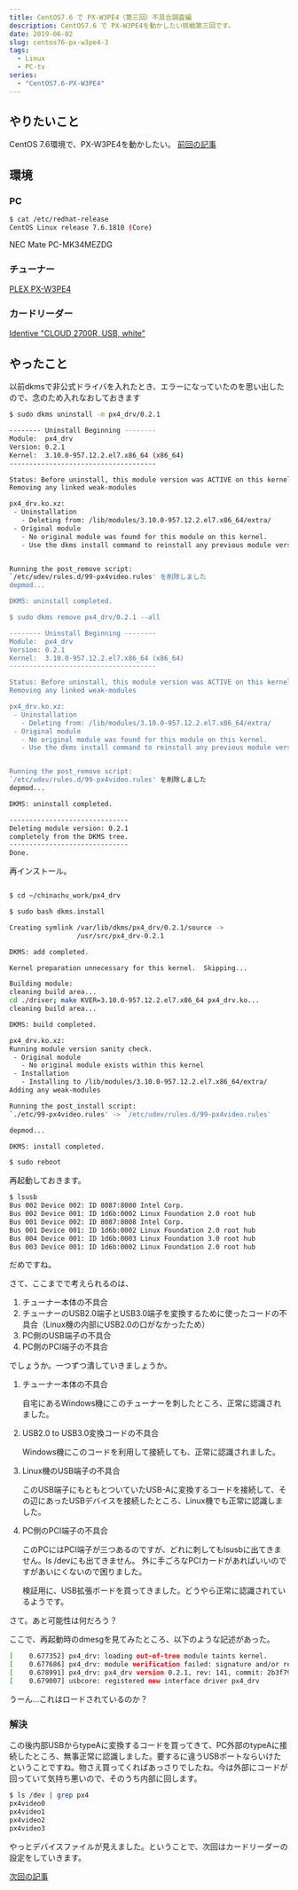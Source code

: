 ```yaml
---
title: CentOS7.6 で PX-W3PE4（第三回）不具合調査編
description: CentOS7.6 で PX-W3PE4を動かしたい挑戦第三回です。
date: 2019-06-02
slug: centos76-px-w3pe4-3
tags:
  - Linux
  - PC-tv
series:
  - "CentOS7.6-PX-W3PE4"
---
```

## やりたいこと
CentOS 7.6環境で、PX-W3PE4を動かしたい。
[前回の記事](/posts/centos76-px-w3pe4-2)

## 環境

### PC

```bash
$ cat /etc/redhat-release
CentOS Linux release 7.6.1810 (Core)
```

NEC Mate PC-MK34MEZDG

### チューナー
[PLEX PX-W3PE4](http://www.plex-net.co.jp/product/px-w3pe4/)

### カードリーダー
[Identive "CLOUD 2700R, USB, white"](https://www.amazon.co.jp/gp/product/B00EUV2NVE/ref=ppx_yo_dt_b_asin_title_o05_s00?ie=UTF8&psc=1)

## やったこと

以前dkmsで非公式ドライバを入れたとき、エラーになっていたのを思い出したので、念のため入れなおしておきます

```bash
$ sudo dkms uninstall -m px4_drv/0.2.1

-------- Uninstall Beginning --------
Module:  px4_drv
Version: 0.2.1
Kernel:  3.10.0-957.12.2.el7.x86_64 (x86_64)
-------------------------------------

Status: Before uninstall, this module version was ACTIVE on this kernel.
Removing any linked weak-modules

px4_drv.ko.xz:
 - Uninstallation
   - Deleting from: /lib/modules/3.10.0-957.12.2.el7.x86_64/extra/
 - Original module
   - No original module was found for this module on this kernel.
   - Use the dkms install command to reinstall any previous module version.


Running the post_remove script:
`/etc/udev/rules.d/99-px4video.rules' を削除しました
depmod...

DKMS: uninstall completed.

$ sudo dkms remove px4_drv/0.2.1 --all

-------- Uninstall Beginning --------
Module:  px4_drv
Version: 0.2.1
Kernel:  3.10.0-957.12.2.el7.x86_64 (x86_64)
-------------------------------------

Status: Before uninstall, this module version was ACTIVE on this kernel.
Removing any linked weak-modules

px4_drv.ko.xz:
 - Uninstallation
   - Deleting from: /lib/modules/3.10.0-957.12.2.el7.x86_64/extra/
 - Original module
   - No original module was found for this module on this kernel.
   - Use the dkms install command to reinstall any previous module version.


Running the post_remove script:
`/etc/udev/rules.d/99-px4video.rules' を削除しました
depmod...

DKMS: uninstall completed.

------------------------------
Deleting module version: 0.2.1
completely from the DKMS tree.
------------------------------
Done.

```

再インストール。

```bash

$ cd ~/chinachu_work/px4_drv

$ sudo bash dkms.install

Creating symlink /var/lib/dkms/px4_drv/0.2.1/source ->
                 /usr/src/px4_drv-0.2.1

DKMS: add completed.

Kernel preparation unnecessary for this kernel.  Skipping...

Building module:
cleaning build area...
cd ./driver; make KVER=3.10.0-957.12.2.el7.x86_64 px4_drv.ko...
cleaning build area...

DKMS: build completed.

px4_drv.ko.xz:
Running module version sanity check.
 - Original module
   - No original module exists within this kernel
 - Installation
   - Installing to /lib/modules/3.10.0-957.12.2.el7.x86_64/extra/
Adding any weak-modules

Running the post_install script:
`./etc/99-px4video.rules' -> `/etc/udev/rules.d/99-px4video.rules'

depmod...

DKMS: install completed.

$ sudo reboot
```
再起動しておきます。

```bash
$ lsusb
Bus 002 Device 002: ID 8087:8000 Intel Corp.
Bus 002 Device 001: ID 1d6b:0002 Linux Foundation 2.0 root hub
Bus 001 Device 002: ID 8087:8008 Intel Corp.
Bus 001 Device 001: ID 1d6b:0002 Linux Foundation 2.0 root hub
Bus 004 Device 001: ID 1d6b:0003 Linux Foundation 3.0 root hub
Bus 003 Device 001: ID 1d6b:0002 Linux Foundation 2.0 root hub
```

だめですね。

さて、ここまでで考えられるのは、

1. チューナー本体の不具合
2. チューナーのUSB2.0端子とUSB3.0端子を変換するために使ったコードの不具合（Linux機の内部にUSB2.0の口がなかったため）
3. PC側のUSB端子の不具合
4. PC側のPCI端子の不具合

でしょうか。一つずつ潰していきましょうか。

1. チューナー本体の不具合

    自宅にあるWindows機にこのチューナーを刺したところ、正常に認識されました。
2. USB2.0 to USB3.0変換コードの不具合

    Windows機にこのコードを利用して接続しても、正常に認識されました。
3. Linux機のUSB端子の不具合

    このUSB端子にもともとついていたUSB-Aに変換するコードを接続して、その辺にあったUSBデバイスを接続したところ、Linux機でも正常に認識しました。
4. PC側のPCI端子の不具合

    このPCにはPCI端子が三つあるのですが、どれに刺してもlsusbに出てきません。ls /devにも出てきません。
    外に手ごろなPCIカードがあればいいのですがあいにくないので困りました。
    
    検証用に、USB拡張ボードを買ってきました。どうやら正常に認識されているようです。
    
さて。あと可能性は何だろう？

ここで、再起動時のdmesgを見てみたところ、以下のような記述があった。

```bash
[    0.677352] px4_drv: loading out-of-tree module taints kernel.
[    0.677686] px4_drv: module verification failed: signature and/or required key missing - tainting kernel
[    0.678991] px4_drv: px4_drv version 0.2.1, rev: 141, commit: 2b3f79b5bc5db56e8556bb28397f7d8f74b2adeb @ master
[    0.679007] usbcore: registered new interface driver px4_drv
```

うーん...これはロードされているのか？

### 解決

この後内部USBからtypeAに変換するコードを買ってきて、PC外部のtypeAに接続したところ、無事正常に認識しました。要するに違うUSBポートならいけたということですね。物さえ買ってくればあっさりでしたね。今は外部にコードが回っていて気持ち悪いので、そのうち内部に回します。

```bash
$ ls /dev | grep px4
px4video0
px4video1
px4video2
px4video3
```

やっとデバイスファイルが見えました。ということで、次回はカードリーダーの設定をしていきます。

[次回の記事](/posts/centos76-px-w3pe4-4)
